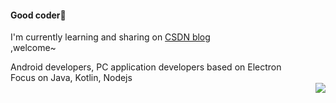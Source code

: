 #### Good coder👋
I'm currently learning and sharing on <a href="https://blog.csdn.net/ctianju?spm=1001.2100.3001.5343">CSDN blog</a><br> ,welcome~

Android developers, PC application developers based on Electron <br>
Focus on Java, Kotlin, Nodejs <br>
<img align="right" src="https://github-readme-stats.vercel.app/api?username=ctianju&show_icons=true&theme=onedark"/>
